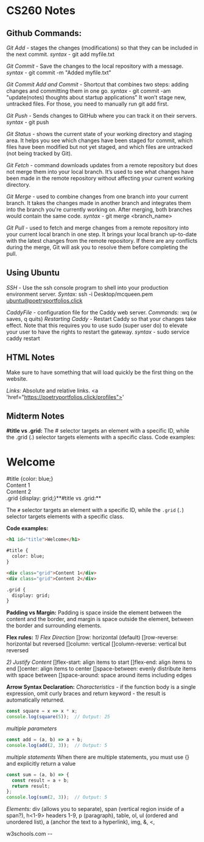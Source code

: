 # CS260 Notes

## **Github Commands:**
*Git Add* - stages the changes (modifications) so that they can be included in the next commit. *syntax* - git add myfile.txt

*Git Commit* - Save the changes to the local repository with a message. *syntax* - git commit -m "Added myfile.txt"

*Git Commit Add and Commit* - Shortcut that combines two steps: adding changes and committing them in one go. *syntax* - git commit -am "update(notes) thoughts about startup applications"
    It won’t stage new, untracked files. For those, you need to manually run git add first.

*Git Push* - Sends changes to GitHub where you can track it on their servers. *syntax* - git push

*Git Status* - shows the current state of your working directory and staging area. It helps you see which changes have been staged for commit, which files have been modified but not yet staged, and which files are untracked (not being tracked by Git).

*Git Fetch* - command downloads updates from a remote repository but does not merge them into your local branch. It’s used to see what changes have been made in the remote repository without affecting your current working directory.

*Git Merge* - used to combine changes from one branch into your current branch. It takes the changes made in another branch and integrates them into the branch you're currently working on. After merging, both branches would contain the same code. *syntax* - git merge <branch_name>

*Git Pull* - used to fetch and merge changes from a remote repository into your current local branch in one step. It brings your local branch up-to-date with the latest changes from the remote repository. If there are any conflicts during the merge, Git will ask you to resolve them before completing the pull.


## Using Ubuntu

*SSH* - Use the ssh console program to shell into your production environment server. *Syntax:* ssh -i Desktop/mcqueen.pem ubuntu@poetryportfolios.click

*CaddyFile* - configuration file for the Caddy web server. *Commands:* :wq (w saves, q quits) *Restarting Caddy* - Restart Caddy so that your changes take effect. Note that this requires you to use sudo (super user do) to elevate your user to have the rights to restart the gateway. *syntax* - sudo service caddy restart

## HTML Notes

Make sure to have something that will load quickly be the first thing on the website. 

*Links:* Absolute and relative links. <a 'href="https://poetryportfolios.click/profiles">' 


## Midterm Notes

**#title vs .grid:** The # selector targets an element with a specific ID, while the .grid (.) selector targets elements with a specific class. 
Code examples: 
<h1 id="title">Welcome</h1>
#title {color: blue;}
<div class="grid">Content 1</div>
<div class="grid">Content 2</div>
.grid {display: grid;}**#title vs .grid:**

The `#` selector targets an element with a specific ID, while the `.grid` (`.`) selector targets elements with a specific class.

**Code examples:**

```html
<h1 id="title">Welcome</h1>

#title {
  color: blue;
}

<div class="grid">Content 1</div>
<div class="grid">Content 2</div>

.grid {
  display: grid;
}
```
**Padding vs Margin:**
Padding is space inside the element between the content and the border, and margin is space outside the element, between the border and surrounding elements. 

**Flex rules:**
*1) Flex Direction*
[]row: horizontal (default)
[]row-reverse: horizontal but reversed
[]column: vertical
[]column-reverse: vertical but reversed

*2) Justify Content*
[]flex-start: align items to start
[]flex-end: align items to end
[]center: align items to center
[]space-between: evenly distribute items with space between
[]space-around: space around items including edges

**Arrow Syntax Declaration:**
*Characteristics* - if the function body is a single expression, omit curly braces and return keyword - the result is automatically returned. 

```javascript
const square = x => x * x;
console.log(square(5));  // Output: 25
```
*multiple parameters*
```javascript
const add = (a, b) => a + b;
console.log(add(2, 3));  // Output: 5
```
*multiple statements*
When there are multiple statements, you must use {} and explicitly return a value
```javascript
const sum = (a, b) => {
  const result = a + b;
  return result;
};
console.log(sum(2, 3));  // Output: 5
```

*Elements:* div (allows you to separate), span (vertical region inside of a span?), h<1-9> headers 1-9, p (paragraph), table, ol, ul (ordered and unordered list), a (anchor the text to a hyperlink), img, &, <, 

w3schools.com -- <a href="https://www.w3schools.com/html/default.asp">


